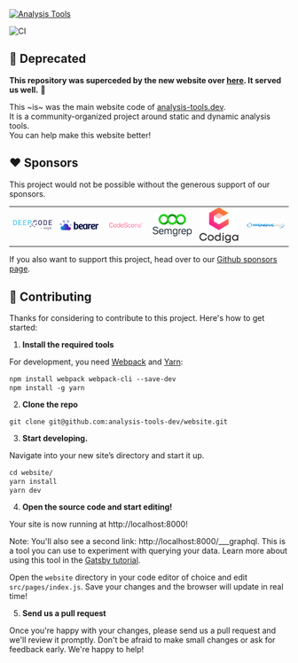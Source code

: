   <a href="http://analysis-tools.dev/">
    <img width="400px" alt="Analysis Tools" src="/static/logo.png" />
  </a>

![CI](https://github.com/analysis-tools-dev/website/workflows/CI/badge.svg)

## 📠 Deprecated

**This repository was superceded by the new website over [here](https://github.com/analysis-tools-dev/website).
It served us well.** 🫡
  
This ~is~ was the main website code of <a href="https://analysis-tools.dev">analysis-tools.dev</a>.  
It is a community-organized project around static and dynamic analysis tools.  
You can help make this website better!

## :heart: Sponsors

This project would not be possible without the generous support of our sponsors.

<table>
   <tr>
      <td><a href="https://deepcode.ai"><img width="200px" src="https://raw.githubusercontent.com/analysis-tools-dev/assets/master/static/sponsors/deepcode.png" /></a></td>
      <td>
         <a href="https://www.bearer.com">
            <picture >
               <source width="200px" media="(prefers-color-scheme: dark)" srcset="https://raw.githubusercontent.com/analysis-tools-dev/assets/master/static/sponsors/bearer-dark.svg">
               <img width="200px" alt="Bearer" src="https://raw.githubusercontent.com/analysis-tools-dev/assets/master/static/sponsors/bearer-light.svg">
            </picture>
         </a>
      </td>
      <td><a href="https://codescene.io/"><img width="200px" src="https://raw.githubusercontent.com/analysis-tools-dev/assets/master/static/sponsors/codescene.svg" /></a></td>
      <td><a href="https://semgrep.dev/"><img width="200px" src="https://raw.githubusercontent.com/analysis-tools-dev/assets/master/static/sponsors/semgrep.svg" /></a></td>
      <td><a href="https://codiga.io/"><img width="200px" src="https://raw.githubusercontent.com/analysis-tools-dev/assets/master/static/sponsors/codiga.svg" /></a></td>
      <td><a href="https://offensive360.com/"><img width="200px" src="https://raw.githubusercontent.com/analysis-tools-dev/assets/master/static/sponsors/offensive360.png" /></a></td>
   </tr>
</table>

If you also want to support this project, head over to our [Github sponsors page](https://github.com/sponsors/analysis-tools-dev).

## 🚀 Contributing

Thanks for considering to contribute to this project. Here's how to get started:

1. **Install the required tools**

For development, you need [Webpack](https://webpack.js.org/guides/getting-started/) and [Yarn](https://yarnpkg.com/):

```
npm install webpack webpack-cli --save-dev
npm install -g yarn
```

2. **Clone the repo**

```shell
git clone git@github.com:analysis-tools-dev/website.git
```

3. **Start developing.**

Navigate into your new site’s directory and start it up.

```shell
cd website/
yarn install
yarn dev
```

4. **Open the source code and start editing!**

Your site is now running at http://localhost:8000!

Note: You'll also see a second link: http://localhost:8000/___graphql. This is a tool you can use to experiment with querying your data. Learn more about using this tool in the [Gatsby tutorial](https://www.gatsbyjs.org/tutorial/part-five/#introducing-graphiql).

Open the `website` directory in your code editor of choice and edit `src/pages/index.js`. Save your changes and the browser will update in real time!

5.  **Send us a pull request**

Once you're happy with your changes, please send us a pull request and we'll review it promptly.
Don't be afraid to make small changes or ask for feedback early. We're happy to help!
